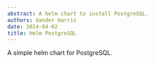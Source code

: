 ```yaml
---
abstract: A helm chart to install PostgreSQL.
authors: Xander Harris
date: 2024-04-02
title: Helm PostgreSQL
---
```


A simple helm chart for PostgreSQL.
